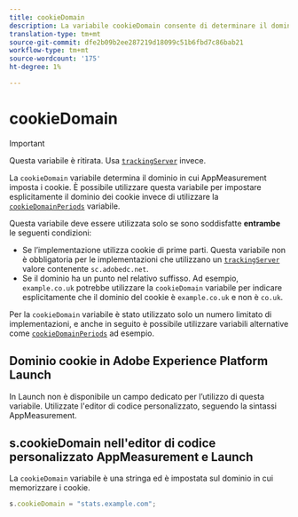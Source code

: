 ```yaml
---
title: cookieDomain
description: La variabile cookieDomain consente di determinare il dominio in cui impostare i cookie.
translation-type: tm+mt
source-git-commit: dfe2b09b2ee287219d18099c51b6fbd7c86bab21
workflow-type: tm+mt
source-wordcount: '175'
ht-degree: 1%

---
```



# cookieDomain

>[!IMPORTANT]
>
>Questa variabile è ritirata. Usa [`trackingServer`](trackingserver.md) invece.

La `cookieDomain` variabile determina il dominio in cui AppMeasurement imposta i cookie. È possibile utilizzare questa variabile per impostare esplicitamente il dominio dei cookie invece di utilizzare la [`cookieDomainPeriods`](cookiedomainperiods.md) variabile.

Questa variabile deve essere utilizzata solo se sono soddisfatte **entrambe** le seguenti condizioni:

* Se l’implementazione utilizza cookie di prime parti. Questa variabile non è obbligatoria per le implementazioni che utilizzano un [`trackingServer`](trackingserver.md) valore contenente `sc.adobedc.net`.
* Se il dominio ha un punto nel relativo suffisso. Ad esempio, `example.co.uk` potrebbe utilizzare la `cookieDomain` variabile per indicare esplicitamente che il dominio del cookie è `example.co.uk` e non è `co.uk`.

Per la `cookieDomain` variabile è stato utilizzato solo un numero limitato di implementazioni, e anche in seguito è possibile utilizzare variabili alternative come [`cookieDomainPeriods`](cookiedomainperiods.md) ad esempio.

## Dominio cookie in  Adobe Experience Platform Launch

In Launch non è disponibile un campo dedicato per l’utilizzo di questa variabile. Utilizzate l&#39;editor di codice personalizzato, seguendo la sintassi AppMeasurement.

## s.cookieDomain nell&#39;editor di codice personalizzato AppMeasurement e Launch

La `cookieDomain` variabile è una stringa ed è impostata sul dominio in cui memorizzare i cookie.

```js
s.cookieDomain = "stats.example.com";
```
